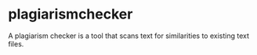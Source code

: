 # plagiarismchecker
A plagiarism checker is a tool that scans text for similarities to existing text files.

